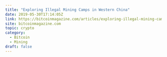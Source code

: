```yaml
---
title: "Exploring Illegal Mining Camps in Western China"
date: 2019-05-30T17:14:05Z
link: https://bitcoinmagazine.com/articles/exploring-illegal-mining-camps-western-china/?utm_medium=RSS&utm_source=hune
site: bitcoinmagazine.com
topic: crypto
category:
  - Bitcoin
  - Mining
draft: false
---
```

